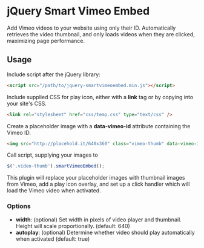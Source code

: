 jQuery Smart Vimeo Embed
==================

Add Vimeo videos to your website using only their ID. Automatically retrieves
the video thumbnail, and only loads videos when they are clicked, maximizing
page performance.

## Usage

Include script after the jQuery library:

```html
<script src="/path/to/jquery-smartvimeoembed.min.js"></script>
```

Include supplied CSS for play icon, either with a **link** tag or by copying into your site's
CSS.

```html
<link rel="stylesheet" href="css/temp.css" type="text/css" />
```

Create a placeholder image with a **data-vimeo-id** attribute containing the Vimeo ID.

```html
<img src="http://placehold.it/640x360" class="vimeo-thumb" data-vimeo-id="1084537" />
```

Call script, supplying your images to 

```javascript
$('.video-thumb').smartVimeoEmbed();
```

This plugin will replace your placeholder images with thumbnail images from
Vimeo, add a play icon overlay, and set up a click handler which will load the
Vimeo video when activated.

### Options

* **width**: (optional) Set width in pixels of video player and thumbnail. Height will scale proportionally. (default: 640)
* **autoplay**: (optional) Determine whether video should play automatically when
activated (default: true)
